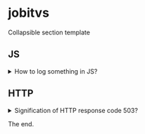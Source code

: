 # jobitvs

Collapsible section template

## JS

<details>
  <summary>How to log something in JS?</summary>

  Use the built-in function `console.log`

  ```js
  console.log('Something', something);
  ```
</details>

## HTTP

<details>
  <summary>Signification of HTTP response code 503?</summary>

  The server is not ready to handle the request.

</details>

The end.
